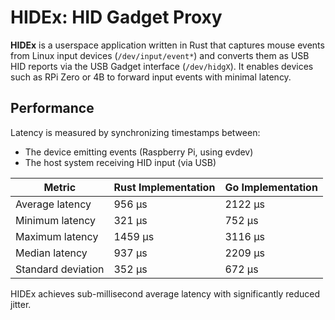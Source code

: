 # HIDEx: HID Gadget Proxy

**HIDEx** is a userspace application written in Rust that captures mouse events from Linux input devices (`/dev/input/event*`) and converts them as USB HID reports via the USB Gadget interface (`/dev/hidgX`). It enables devices such as RPi Zero or 4B to forward input events with minimal latency.

## Performance

Latency is measured by synchronizing timestamps between:

- The device emitting events (Raspberry Pi, using evdev)
- The host system receiving HID input (via USB)

| Metric             | Rust Implementation  | Go Implementation |
|--------------------|----------------------|-------------------|
| Average latency     | 956 µs               | 2122 µs           |
| Minimum latency     | 321 µs               | 752 µs            |
| Maximum latency     | 1459 µs              | 3116 µs           |
| Median latency      | 937 µs               | 2209 µs           |
| Standard deviation  | 352 µs               | 672 µs            |

HIDEx achieves sub-millisecond average latency with significantly reduced jitter.
